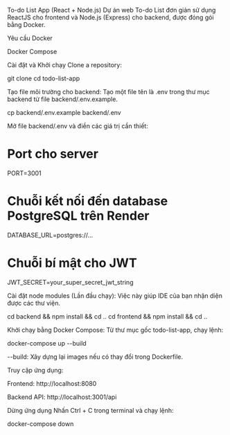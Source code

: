 To-do List App (React + Node.js)
Dự án web To-do List đơn giản sử dụng ReactJS cho frontend và Node.js (Express) cho backend, được đóng gói bằng Docker.

Yêu cầu
Docker

Docker Compose

Cài đặt và Khởi chạy
Clone a repository:

git clone <your-repo-url>
cd todo-list-app

Tạo file môi trường cho backend:
Tạo một file tên là .env trong thư mục backend từ file backend/.env.example.

cp backend/.env.example backend/.env

Mở file backend/.env và điền các giá trị cần thiết:

# Port cho server

PORT=3001

# Chuỗi kết nối đến database PostgreSQL trên Render

DATABASE_URL=postgres://...

# Chuỗi bí mật cho JWT

JWT_SECRET=your_super_secret_jwt_string

Cài đặt node modules (Lần đầu chạy):
Việc này giúp IDE của bạn nhận diện được các thư viện.

cd backend && npm install && cd ..
cd frontend && npm install && cd ..

Khởi chạy bằng Docker Compose:
Từ thư mục gốc todo-list-app, chạy lệnh:

docker-compose up --build

--build: Xây dựng lại images nếu có thay đổi trong Dockerfile.

Truy cập ứng dụng:

Frontend: http://localhost:8080

Backend API: http://localhost:3001/api

Dừng ứng dụng
Nhấn Ctrl + C trong terminal và chạy lệnh:

docker-compose down
